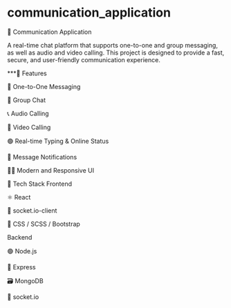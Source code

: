 # communication_application
📡 Communication Application

A real-time chat platform that supports one-to-one and group messaging, as well as audio and video calling.
This project is designed to provide a fast, secure, and user-friendly communication experience.

***🚀 Features

💬 One-to-One Messaging

👥 Group Chat

📞 Audio Calling

🎥 Video Calling

🟢 Real-time Typing & Online Status

📨 Message Notifications

🧑‍💻 Modern and Responsive UI

🧰 Tech Stack
Frontend

⚛️ React

🧠 socket.io-client

🎨 CSS / SCSS / Bootstrap

Backend

🟢 Node.js

🚀 Express

🗃️ MongoDB

🔌 socket.io
